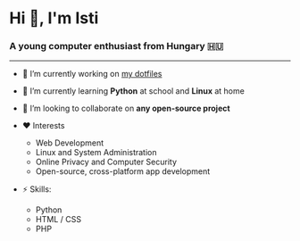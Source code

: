 # Hi 👋, I'm Isti</h1>
### A young computer enthusiast from Hungary 🇭🇺

<hr>

- 🔭 I’m currently working on [my dotfiles](https://github.com/isti03/dotfiles/)

- 🌱 I’m currently learning **Python** at school and **Linux** at home

- 👯 I’m looking to collaborate on **any open-source project**

- ❤️ Interests
  - Web Development
  - Linux and System Administration
  - Online Privacy and Computer Security
  - Open-source, cross-platform app development

- ⚡ Skills: 
  - Python
  - HTML / CSS
  - PHP
